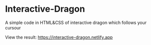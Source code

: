# Interactive-Dragon
A simple code in HTML&amp;CSS of  interactive dragon which follows your cursour 

View the result:
https://interactive-dragon.netlify.app
